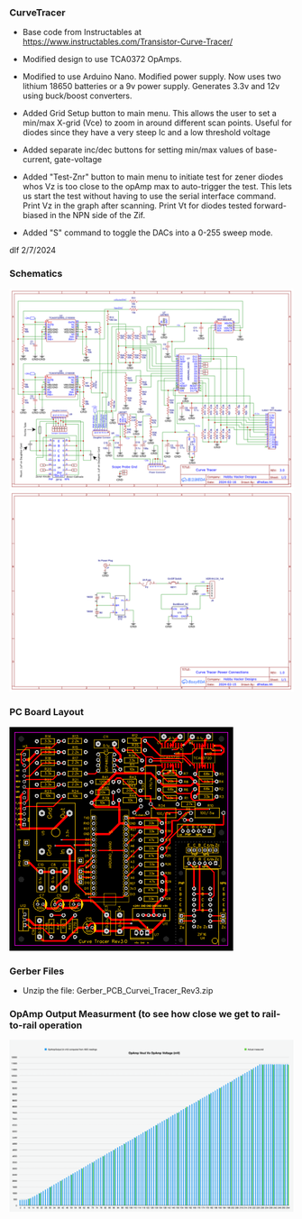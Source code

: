 ### CurveTracer

* Base code from Instructables at https://www.instructables.com/Transistor-Curve-Tracer/

* Modified design to use TCA0372 OpAmps.

* Modified to use Arduino Nano.  Modified power supply.  Now uses two lithium 18650 batteries or a 9v power supply.
Generates 3.3v and 12v using buck/boost converters.

* Added Grid Setup button to main menu.  This allows the user to set a min/max X-grid (Vce) to zoom in around different
scan points.  Useful for diodes since they have a very steep Ic and a low threshold voltage

* Added separate inc/dec buttons for setting min/max values of base-current, gate-voltage

* Added "Test-Znr" button to main menu to initiate test for zener diodes whos Vz is too close to the opAmp max to auto-trigger the test.
This lets us start the test without having to use the serial interface command.
Print Vz in the graph after scanning.  Print Vt for diodes tested forward-biased in the NPN side of the Zif.

* Added "S" command to toggle the DACs into a 0-255 sweep mode.

dlf  2/7/2024

### Schematics
![Alt text](./Schematic_Sheet1.png "Schematic_Sheet1")
![Alt text](./Schematic_Sheet2.png "Schematic_Sheet2")


### PC Board Layout
![Alt text](./PCB_Curve_Tracer_Rev3.png "PC Board Layout")

### Gerber Files
* Unzip the file: Gerber_PCB_Curvei_Tracer_Rev3.zip

### OpAmp Output Measurment (to see how close we get to rail-to-rail operation
![Alt text](./DacVsOpAmpOut.png "DAC count Vs OpAmp Output")
